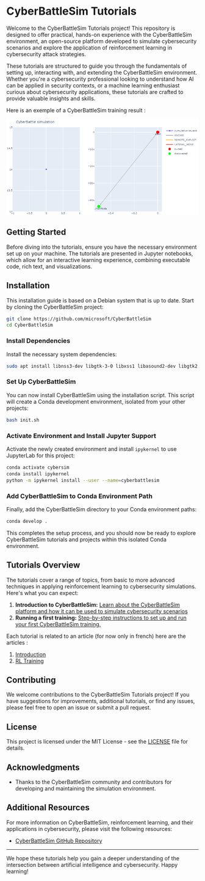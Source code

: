 # CyberBattleSim Tutorials

Welcome to the CyberBattleSim Tutorials project! This repository is designed to offer practical, hands-on experience with the CyberBattleSim environment, an open-source platform developed to simulate cybersecurity scenarios and explore the application of reinforcement learning in cybersecurity attack strategies.

These tutorials are structured to guide you through the fundamentals of setting up, interacting with, and extending the CyberBattleSim environment. Whether you're a cybersecurity professional looking to understand how AI can be applied in security contexts, or a machine learning enthusiast curious about cybersecurity applications, these tutorials are crafted to provide valuable insights and skills.

Here is an exemple of a CyberBattleSim training result :

![CyberBattleSim training](notebooks/img/02_tuto_result.gif)

## Getting Started

Before diving into the tutorials, ensure you have the necessary environment set up on your machine. The tutorials are presented in Jupyter notebooks, which allow for an interactive learning experience, combining executable code, rich text, and visualizations.

## Installation

This installation guide is based on a Debian system that is up to date. Start by cloning the CyberBattleSim project:

```bash
git clone https://github.com/microsoft/CyberBattleSim
cd CyberBattleSim
```

### Install Dependencies

Install the necessary system dependencies:

```bash
sudo apt install libnss3-dev libgtk-3-0 libxss1 libasound2-dev libgtk2.0-0 libgconf-2-4
```

### Set Up CyberBattleSim

You can now install CyberBattleSim using the installation script. This script will create a Conda development environment, isolated from your other projects:

```bash
bash init.sh
```

### Activate Environment and Install Jupyter Support

Activate the newly created environment and install `ipykernel` to use JupyterLab for this project:

```bash
conda activate cybersim
conda install ipykernel
python -m ipykernel install --user --name=cyberbattlesim
```

### Add CyberBattleSim to Conda Environment Path

Finally, add the CyberBattleSim directory to your Conda environment paths:

```bash
conda develop .
```

This completes the setup process, and you should now be ready to explore CyberBattleSim tutorials and projects within this isolated Conda environment.

## Tutorials Overview

The tutorials cover a range of topics, from basic to more advanced techniques in applying reinforcement learning to cybersecurity simulations. Here's what you can expect:

1. **Introduction to CyberBattleSim:** [Learn about the CyberBattleSim platform and how it can be used to simulate cybersecurity scenarios](./notebooks/01_tuto.ipynb)
2. **Running a first training:** [Step-by-step instructions to set up and run your first CyberBattleSim training.](./notebooks/02_tuto.ipynb)

Each tutorial is related to an article (for now only in french) here are the articles :
1. [Introduction](https://medium.com/@theodesile/1-application-de-lapprentissage-par-renforcement-en-cybers%C3%A9curit%C3%A9-cd94c843231d)
2. [RL Training](https://medium.com/@theodesile/2-application-de-lapprentissage-par-renforcement-en-cybers%C3%A9curit%C3%A9-7ef44b8d4b20)

## Contributing

We welcome contributions to the CyberBattleSim Tutorials project! If you have suggestions for improvements, additional tutorials, or find any issues, please feel free to open an issue or submit a pull request.

## License

This project is licensed under the MIT License - see the [LICENSE](LICENSE) file for details.

## Acknowledgments

- Thanks to the CyberBattleSim community and contributors for developing and maintaining the simulation environment.

## Additional Resources

For more information on CyberBattleSim, reinforcement learning, and their applications in cybersecurity, please visit the following resources:

- [CyberBattleSim GitHub Repository](https://github.com/microsoft/CyberBattleSim)

---

We hope these tutorials help you gain a deeper understanding of the intersection between artificial intelligence and cybersecurity. Happy learning!